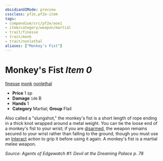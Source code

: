 ```yaml
---
obsidianUIMode: preview
cssclass: pf2e,pf2e-item
tags:
- compendium/src/pf2e/aoe1
- item/category/weapon/martial
- trait/finesse
- trait/monk
- trait/nonlethal
aliases: ["Monkey's Fist"]
---
```

# Monkey's Fist *Item 0*  
[finesse](rules/traits/finesse.md "Finesse Weapon Trait")  [monk](rules/traits/monk.md "Monk Class Trait")  [nonlethal](rules/traits/nonlethal.md "Nonlethal Weapon Trait")  

- **Price** 1 sp
- **Damage** `1d6` B
- **Hands** 1
- **Category** Martial; **Group** Flail 

Also called a "slungshot," the monkey's fist is a short length of rope ending in a thick knot wrapped around a metal weight. You can tie the loose end of a monkey's fist to your wrist; if you are [disarmed](rules/actions/disarm.md), the weapon remains secured to your wrist rather than falling to the ground, though you must use an [Interact](rules/actions/interact.md) action to grip it before using it again. A monkey's fist is a martial melee weapon.

*Source: Agents of Edgewatch #1: Devil at the Dreaming Palace p. 78*